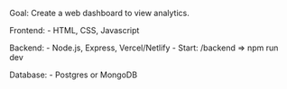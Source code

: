 Goal: 
    Create a web dashboard to view analytics.

Frontend:
    - HTML, CSS, Javascript

Backend:
    - Node.js, Express, Vercel/Netlify
    - Start: /backend => npm run dev

Database: 
    - Postgres or MongoDB